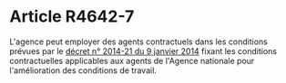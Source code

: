 # Article R4642-7

L'agence peut employer des agents contractuels dans les conditions prévues par le [décret n° 2014-21 du 9 janvier 2014][1] fixant les conditions contractuelles applicables aux agents de l'Agence nationale pour l'amélioration des conditions de travail.

 [1]: /affichTexte.do?cidTexte=JORFTEXT000028453971&categorieLien=cid